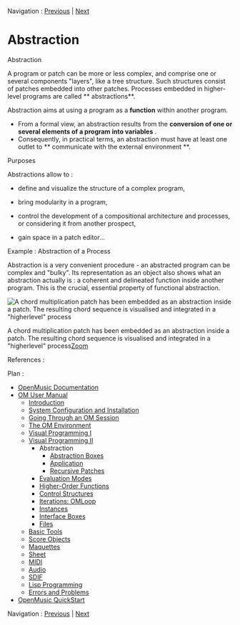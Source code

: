 Navigation : [Previous](AdvancedVisualProgramming "page
précédente\(Visual Programming II\)") | [Next](AbsBoxes "page
suivante\(Abstraction Boxes\)")

# Abstraction

Abstraction

A program or patch can be more or less complex, and comprise one or several
components "layers", like a tree structure. Such structures consist of patches
embedded into other patches. Processes embedded in higher-level programs are
called ** abstractions**.

Abstraction aims at using a program as a  **function** within another program.

  * From a formal view, an abstraction results from the  **conversion of one or several elements of a program into variables** . 
  * Consequently, in practical terms, an abstraction must have at least one outlet to ** communicate with the external environment **. 

Purposes

Abstractions allow to :

  * define and visualize the structure of a complex program,

  * bring modularity in a program,

  * control the development of a compositional architecture and processes, or considering it from another prospect,

  * gain space in a patch editor...

Example : Abstraction of a Process

Abstraction is a very convenient procedure - an abstracted program can be
complex and "bulky". Its representation as an object also shows what an
abstraction actually is : a coherent and delineated function inside another
program. This is the crucial, essential property of functional abstraction.

![A chord multiplication patch has been embedded as an abstraction inside a
patch. The resulting chord sequence is visualised and integrated in a
"higherlevel" process](../res/abstraction-ex_scr.png)

A chord multiplication patch has been embedded as an abstraction inside a
patch. The resulting chord sequence is visualised and integrated in a
"higherlevel" process[Zoom](../res/abstraction-ex_scr_1.png "Zoom \(nouvelle
fenêtre\)")

References :

Plan :

  * [OpenMusic Documentation](OM-Documentation)
  * [OM User Manual](OM-User-Manual)
    * [Introduction](00-Sommaire)
    * [System Configuration and Installation](Installation)
    * [Going Through an OM Session](Goingthrough)
    * [The OM Environment](Environment)
    * [Visual Programming I](BasicVisualProgramming)
    * [Visual Programming II](AdvancedVisualProgramming)
      * Abstraction
        * [Abstraction Boxes](AbsBoxes)
        * [Application](AbsApplication)
        * [Recursive Patches](Recursion)
      * [Evaluation Modes](EvalModes)
      * [Higher-Order Functions](HighOrder)
      * [Control Structures](Control)
      * [Iterations: OMLoop](OMLoop)
      * [Instances](Instances)
      * [Interface Boxes](InterfaceBoxes)
      * [Files](Files)
    * [Basic Tools](BasicObjects)
    * [Score Objects](ScoreObjects)
    * [Maquettes](Maquettes)
    * [Sheet](Sheet)
    * [MIDI](MIDI)
    * [Audio](Audio)
    * [SDIF](SDIF)
    * [Lisp Programming](Lisp)
    * [Errors and Problems](errors)
  * [OpenMusic QuickStart](QuickStart-Chapters)

Navigation : [Previous](AdvancedVisualProgramming "page
précédente\(Visual Programming II\)") | [Next](AbsBoxes "page
suivante\(Abstraction Boxes\)")

